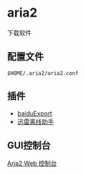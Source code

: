 # aria2
下载软件

## 配置文件
`$HOME/.aria2/aria2.conf`

## 插件

- [baiduExport](https://github.com/acgotaku/BaiduExporter)
- [迅雷离线助手](https://chrome.google.com/webstore/detail/thunderlixianassistant/eehlmkfpnagoieibahhcghphdbjcdmen?utm_source=chrome-app-launcher-info-dialog)

## GUI控制台

[Aria2 Web 控制台](ziahamza.github.io/webui-aria2/#)
